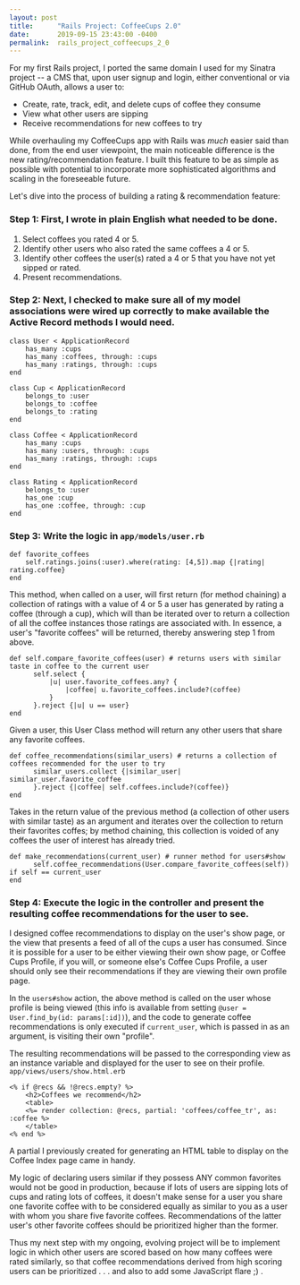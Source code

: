 ```yaml
---
layout: post
title:      "Rails Project: CoffeeCups 2.0"
date:       2019-09-15 23:43:00 -0400
permalink:  rails_project_coffeecups_2_0
---
```



For my first Rails project, I ported the same domain I used for my Sinatra project -- a CMS that, upon user signup and login, either conventional or via GitHub OAuth, allows a user to:
* Create, rate, track, edit, and delete cups of coffee they consume
* View what other users are sipping
* Receive recommendations for new coffees to try

While overhauling my CoffeeCups app with Rails was *much* easier said than done, from the end user viewpoint, the main noticeable difference is the new rating/recommendation feature. I built this feature to be as simple as possible with potential to incorporate more sophisticated algorithms and scaling in the foreseeable future.

Let's dive into the process of building a rating & recommendation feature:

### Step 1: First, I wrote in plain English what needed to be done.

1. Select coffees you rated 4 or 5.
2. Identify other users who also rated the same coffees a 4 or 5.
3. Identify other coffees the user(s) rated a 4 or 5 that you have not yet sipped or rated.
4. Present recommendations.

### Step 2: Next, I checked to make sure all of my model associations were wired up correctly to make available the Active Record methods I would need.

```
class User < ApplicationRecord
    has_many :cups
    has_many :coffees, through: :cups
    has_many :ratings, through: :cups
end
	
class Cup < ApplicationRecord
    belongs_to :user
    belongs_to :coffee
    belongs_to :rating
end
	
class Coffee < ApplicationRecord
    has_many :cups
    has_many :users, through: :cups
    has_many :ratings, through: :cups
end

class Rating < ApplicationRecord
    belongs_to :user
    has_one :cup
    has_one :coffee, through: :cup
end
```

### Step 3: Write the logic in `app/models/user.rb`

```
def favorite_coffees
    self.ratings.joins(:user).where(rating: [4,5]).map {|rating| rating.coffee}
end
```
This method, when called on a user, will first return (for method chaining) a collection of ratings with a value of 4 or 5 a user has generated by rating a coffee (through a cup), which will than be iterated over to return a collection of all the coffee instances those ratings are associated with. In essence, a user's "favorite coffees" will be returned, thereby answering step 1 from above.

```
def self.compare_favorite_coffees(user) # returns users with similar taste in coffee to the current user
      self.select {
          |u| user.favorite_coffees.any? {
              |coffee| u.favorite_coffees.include?(coffee)
          }
      }.reject {|u| u == user}
end
```
Given a user, this User Class method will return any other users that share any favorite coffees.

```
def coffee_recommendations(similar_users) # returns a collection of coffees recommended for the user to try
      similar_users.collect {|similar_user| similar_user.favorite_coffee
      }.reject {|coffee| self.coffees.include?(coffee)}    
end
```
Takes in the return value of the previous method (a collection of other users with similar taste) as an argument and iterates over the collection to return their favorites coffes; by method chaining, this collection is voided of any coffees the user of interest has already tried.

```
def make_recommendations(current_user) # runner method for users#show
      self.coffee_recommendations(User.compare_favorite_coffees(self)) if self == current_user
end
```

### Step 4: Execute the logic in the controller and present the resulting coffee recommendations for the user to see.

I designed coffee recommendations to display on the user's show page, or the view that presents a feed of all of the cups a user has consumed. Since it is possible for a user to be either viewing their own show page, or Coffee Cups Profile, if you will, or someone else's Coffee Cups Profile, a user should only see their recommendations if they are viewing their own profile page.

In the `users#show` action, the above method is called on the user whose profile is being viewed (this info is available from setting `@user = User.find_by(id: params[:id])`), and the code to generate coffee recommendations is only executed if `current_user`, which is passed in as an argument, is visiting their own "profile".

The resulting recommendations will be passed to the corresponding view as an instance variable and displayed for the user to see on their profile.
`app/views/users/show.html.erb`
```
<% if @recs && !@recs.empty? %>
    <h2>Coffees we recommend</h2>
    <table>
    <%= render collection: @recs, partial: 'coffees/coffee_tr', as: :coffee %>
    </table>
<% end %>
```
A partial I previously created for generating an HTML table to display on the Coffee Index page came in handy.

My logic of declaring users similar if they possess ANY common favorites would not be good in production, because if lots of users are sipping lots of cups and rating lots of coffees, it doesn't make sense for a user you share one favorite coffee with to be considered equally as similar to you as a user with whom you share five favorite coffees. Recommendations of the latter user's other favorite coffees should be prioritized higher than the former.

Thus my next step with my ongoing, evolving project will be to implement logic in which other users are scored based on how many coffees were rated similarly, so that coffee recommendations derived from high scoring users can be prioritized . . . and also to add some JavaScript flare ;) .



 
